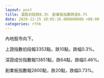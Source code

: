 ```yaml
---
layout: post
title: 滬股初段跌0.3%　創業板指數跌逾0.7%
date: 2020-12-25 10:05:16.000000000 +08:00
categories: rthk
---
```


內地股市向下。

上證指數初段報3353點，跌10點，跌幅0.3%。

深證成份指數報13851點，跌64點，跌幅0.46%。

創業板指數報2800點，跌20點，跌幅0.73%。
